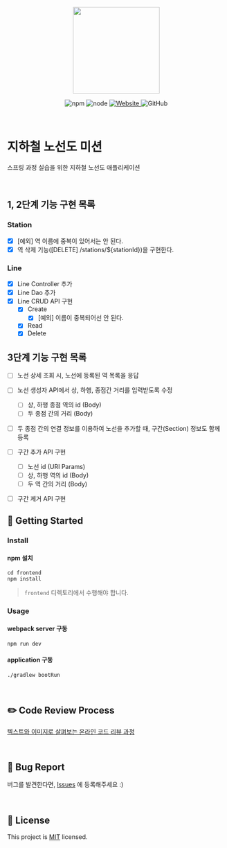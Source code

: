 <p align="center">
    <img width="200px;" src="https://raw.githubusercontent.com/woowacourse/atdd-subway-admin-frontend/master/images/main_logo.png"/>
</p>
<p align="center">
  <img alt="npm" src="https://img.shields.io/badge/npm-%3E%3D%205.5.0-blue">
  <img alt="node" src="https://img.shields.io/badge/node-%3E%3D%209.3.0-blue">
  <a href="https://techcourse.woowahan.com/c/Dr6fhku7" alt="woowacuorse subway">
    <img alt="Website" src="https://img.shields.io/website?url=https%3A%2F%2Fedu.nextstep.camp%2Fc%2FR89PYi5H">
  </a>
  <img alt="GitHub" src="https://img.shields.io/github/license/woowacourse/atdd-subway-map">
</p>

<br>

# 지하철 노선도 미션
스프링 과정 실습을 위한 지하철 노선도 애플리케이션

<br>


## 1, 2단계 기능 구현 목록

### Station
- [x] [예외] 역 이름에 중복이 있어서는 안 된다.
- [x] 역 삭제 기능([DELETE] /stations/${stationId})을 구현한다.

### Line
- [x] Line Controller 추가
- [x] Line Dao 추가
- [x] Line CRUD API 구현
  - [x] Create
    - [x] [예외] 이름이 중복되어선 안 된다.
  - [x] Read
  - [x] Delete

## 3단계 기능 구현 목록
- [ ] 노선 상세 조회 시, 노선에 등록된 역 목록을 응답
- [ ] 노선 생성자 API에서 상, 하행, 종점간 거리를 입력받도록 수정
  - [ ] 상, 하행 종점 역의 id (Body)
  - [ ] 두 종점 간의 거리 (Body)
- [ ] 두 종점 간의 연결 정보를 이용하여 노선을 추가할 때, 구간(Section) 정보도 함께 등록
- [ ] 구간 추가 API 구현
  - [ ] 노선 id (URI Params)
  - [ ] 상, 하행 역의 id (Body)
  - [ ] 두 역 간의 거리 (Body)
- [ ] 구간 제거 API 구현


## 🚀 Getting Started

### Install
#### npm 설치
```
cd frontend
npm install
```
> `frontend` 디렉토리에서 수행해야 합니다.

### Usage
#### webpack server 구동
```
npm run dev
```
#### application 구동
```
./gradlew bootRun
```
<br>

## ✏️ Code Review Process
[텍스트와 이미지로 살펴보는 온라인 코드 리뷰 과정](https://github.com/next-step/nextstep-docs/tree/master/codereview)

<br>

## 🐞 Bug Report

버그를 발견한다면, [Issues](https://github.com/woowacourse/atdd-subway-map/issues) 에 등록해주세요 :)

<br>

## 📝 License

This project is [MIT](https://github.com/woowacourse/atdd-subway-map/blob/master/LICENSE) licensed.
